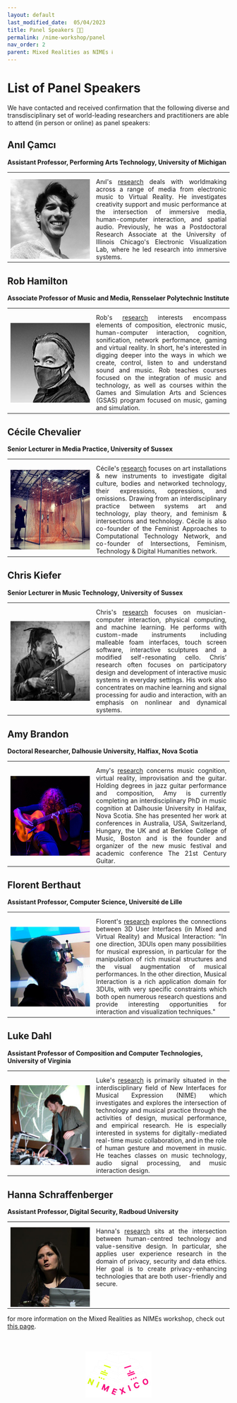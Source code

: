 ```yaml
---
layout: default
last_modified_date:  05/04/2023
title: Panel Speakers 🧑‍🏫
permalink: /nime-workshop/panel
nav_order: 2
parent: Mixed Realities as NIMEs ℹ️ 
---
```


# List of Panel Speakers

We have contacted and received confirmation that the following diverse and transdisciplinary set of world-leading researchers and practitioners are able to attend (in person or online) as panel speakers: 

<style>
  /* Remove table borders*/
  td, th {
    border: none!important;
  }
  /* Attempt to fix up table widths */
  .table-wrapper{
    max-width: 100%;
    margin: 0 auto;
  }  
  table {
    border-collapse: collapse;
  }
  tbody{
    width:max-content;
  }
  /* Fix image column width */
  table td:nth-child(1),
  table th:nth-child(1) {
    width: 180px;
  }

  /* Remove header row */
  table thead {
  display: none;
  }
  /* Fix uneven padding as a result of removing table header */
   tbody tr td{
   padding-top: 12px;
  }
  /* Fix padding around images */
  td img{
    vertical-align: middle;
  }
  /* Align text in second column to top */
  tr td:nth-child(2){
    text-align: justify;
    vertical-align: top;
  }

</style>

## Anıl Çamcı
**Assistant Professor, Performing Arts Technology, University of Michigan**

|                                  |   |
|:--------------------------------:|--|
| ![](../../assets/images/camci.jpg) | Anıl's [research](http://www-personal.umich.edu/~acamci/) deals with worldmaking across a range of media from electronic music to Virtual Reality. He investigates creativity support and music performance at the intersection of immersive media, human-computer interaction, and spatial audio. Previously, he was a Postdoctoral Research Associate at the University of Illinois Chicago's Electronic Visualization Lab, where he led research into immersive systems.   |


## Rob Hamilton 
**Associate Professor of Music and Media, Rensselaer Polytechnic Institute**

|                                  |   |
|:--------------------------------:|--|
| ![](../../assets/images/hamilton.jpg) | Rob's [research](https://homepages.rpi.edu/~hamilr4/) interests encompass elements of composition, electronic music, human-computer interaction, cognition, sonification, network performance, gaming and virtual reality. In short, he's interested in digging deeper into the ways in which we create, control, listen to and understand sound and music. Rob teaches courses focused on the integration of music and technology, as well as courses within the Games and Simulation Arts and Sciences (GSAS) program focused on music, gaming and simulation. |


## Cécile Chevalier
**Senior Lecturer in Media Practice, University of Sussex**

|                                  |   |
|:--------------------------------:|--|
| ![](../../assets/images/chevalier.jpg) | Cécile's [research](http://cecilechevalier.net/) focuses on art installations & new instruments to investigate digital culture, bodies and networked technology, their expressions, oppressions, and omissions. Drawing from an interdisciplinary practice between systems art and technology, play theory, and feminism & intersections and technology. Cécile is also co-founder of the Feminist Approaches to Computational Technology Network, and co-founder of Intersections, Feminism, Technology & Digital Humanities network.   |

## Chris Kiefer
**Senior Lecturer in Music Technology, University of Sussex**

|                                  |   |
|:--------------------------------:|--|
| ![](../../assets/images/kiefer.jpg) | Chris's [research](https://luuma.net/) focuses on musician-computer interaction, physical computing, and machine learning.  He performs with custom-made instruments including malleable foam interfaces, touch screen software, interactive sculptures and a modified self-resonating cello.  Chris’ research  often focuses on participatory design and development of interactive music systems in everyday settings. His work also concentrates on machine learning and signal processing for audio and interaction, with an emphasis on nonlinear and dynamical systems.   |

## Amy Brandon 
**Doctoral Researcher, Dalhousie University, Halfiax, Nova Scotia**

|                                  |   |
|:--------------------------------:|--|
| ![](../../assets/images/brandon.jpg) | Amy's [research](https://www.amybrandon.ca/) concerns music cognition, virtual reality, improvisation and the guitar. Holding degrees in jazz guitar performance and composition, Amy is currently completing an interdisciplinary PhD in music cognition at Dalhousie University in Halifax, Nova Scotia. She has presented her work at conferences in Australia, USA, Switzerland, Hungary, the UK and at Berklee College of Music, Boston and is the founder and organizer of the new music festival and academic conference The 21st Century Guitar.|


## Florent Berthaut
**Assistant Professor, Computer Science, Université de Lille**

|                                  |   |
|:--------------------------------:|--|
| ![](../../assets/images/berthaut.jpg) | Florent's [research](https://hitmuri.net/) explores the connections between 3D User Interfaces (in Mixed and Virtual Reality) and Musical Interaction: "In one direction, 3DUIs open many possibilities for musical expression, in particular for the manipulation of rich musical structures and the visual augmentation of musical performances. In the other direction, Musical Interaction is a rich application domain for 3DUIs, with very specific constraints which both open numerous research questions and provide interesting opportunities for interaction and visualization techniques."    |

## Luke Dahl
**Assistant Professor of Composition and Computer Technologies, University of Virginia**

|                                  |   |
|:--------------------------------:|--|
| ![](../../assets/images/dahl.jpg) | Luke's [research](https://music.virginia.edu/people/profile/ldahl) is primarily situated in the interdisciplinary field of New Interfaces for Musical Expression (NIME) which investigates and explores the intersection of technology and musical practice through the activities of design, musical performance, and empirical research. He is especially interested in systems for digitally-mediated real-time music collaboration, and in the role of human gesture and movement in music. He teaches classes on music technology, audio signal processing, and music interaction design.  |


## Hanna Schraffenberger
**Assistant Professor, Digital Security, Radboud University**

|                                  |   |
|:--------------------------------:|--|
| ![](../../assets/images/schraffenberger.jpg) | Hanna's [research](https://www.ru.nl/en/people/schraffenberger-h) sits at the intersection between human-centred technology and value-sensitive design. In particular, she applies user experience research in the domain of privacy, security and data ethics. Her goal is to create privacy-enhancing technologies that are both user-friendly and secure.    |


for more information on the Mixed Realities as NIMEs workshop, check out [this page](../nime-workshop/).

<br>
<br>

<!-- Remove link underline on image -->
<style>
    #img-a{
        background-image: none;
    }
</style>

<div align="center">
  <a id="img-a" href="https://www.nime2023.org/"><img src="../../assets/images/nimexico.png" width="150px"></a>
</div>